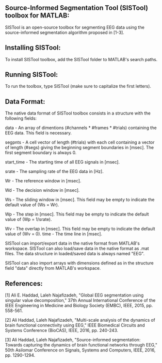 Source-Informed Segmentation Tool (SISTool) toolbox for MATLAB:
---------------------------------------------------------------
SISTool is an open-source toolbox for segmenting EEG data using the source-informed segmentation algorithm
proposed in [1-3].



Installing SISTool:
-------------------
To install SISTool toolbox, add the SISTool folder to MATLAB's search paths.



Running SISTool:
----------------
To run the toolbox, type SISTool (make sure to capitalize the first letters).



Data Format:
------------
The native data format of SISTool toolbox consists in a structure with the following fields:

data       - An array of dimentions (#channels * #frames * #trials) containing the EEG data. This
             field is necessary.

segpnts    - A cell vector of length (#trials) with each cell containing a vector of length (#segs)
             giving the beginning segment boundaries in [msec]. The first segment boundary is always
             0.

start_time - The starting time of all EEG signals in [msec].

srate      - The sampling rate of the EEG data in [Hz].

Wr         - The reference window in [msec].

Wd         - The decision window in [msec].

Ws         - The sliding window in [msec]. This field may be empty to indicate the default value of
             (Ws = Wr).

Wp         - The step in [msec]. This field may be empty to indicate the default value of
             (Wp = 1/srate).

Wv         - The overlap in [msec]. This field may be empty to indicate the default value of (Wv = 0).
time       - The time line in [msec].

SISTool can import/export data in the native format from MATLAB's workspace. SISTool can also load/save
data in the native format as .mat files. The data structure in loaded/saved data is always named "EEG".

SISTool can also import arrays with dimensions defined as in the structure field "data" directly from
MATLAB's workspace.



References:
-----------
[1] Ali E. Haddad, Laleh Najafizadeh, "Global EEG segmentation using singular value
    decomposition," 37th Annual International Conference of the IEEE Engineering
    in Medicine and Biology Society (EMBC), IEEE, 2015, pp. 558-561.

[2] Ali Haddad, Laleh Najafizadeh, "Multi-scale analysis of the dynamics of brain
    functional connectivity using EEG," IEEE Biomedical Circuits and Systems
    Conference (BioCAS), IEEE, 2016, pp. 240-243.

[3] Ali Haddad, Laleh Najafizadeh, "Source-informed segmentation: Towards capturing
    the dynamics of brain functional networks through EEG," 50th Asilomar Conference
    on Signals, Systems and Computers, IEEE, 2016, pp. 1290-1294.
